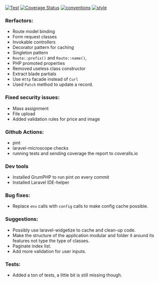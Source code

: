 [![Test](https://github.com/imanghafoori1/front-app/actions/workflows/tests.yml/badge.svg?branch=main)](https://github.com/imanghafoori1/front-app/actions/workflows/tests.yml)
[![Coverage Status](https://coveralls.io/repos/github/imanghafoori1/front-app/badge.svg?branch=main)](https://coveralls.io/github/imanghafoori1/front-app?branch=main)
[![conventions](https://github.com/imanghafoori1/front-app/actions/workflows/conventions.yml/badge.svg?branch=main)](https://github.com/imanghafoori1/front-app/actions/workflows/conventions.yml)
[![style](https://github.com/imanghafoori1/front-app/actions/workflows/pint.yml/badge.svg?branch=main)](https://github.com/imanghafoori1/front-app/actions/workflows/pint.yml)

### Rerfactors:
- Route model binding
- Form request classes
- Invokable controllers
- Decorator pattern for caching
- Singleton pattern
- `Route::prefix()` and `Route::name()`, 
- PHP promoted properties
- Removed useless class constructor
- Extract blade partials
- Use `Http` facade instead of `Curl`
- Used `Patch` method to update a record.

### Fixed security issues:
- Mass assignment
- File upload
- Added validation rules for price and image

### Github Actions:
- pint
- laravel-microscope checks
- running tests and sending coverage the report to coveralls.io

### Dev tools
- Installed GrumPHP to run pint on every commit
- Installed Laravel IDE-helper

### Bug fixes:
- Replace `env` calls with `config` calls to make config cache possible.

### Suggestions:
- Possibly use laravel-widgetize to cache and clean-up code.
- Make the structure of the application modular and folder it around its features not type the type of classes.
- Paginate index list.
- Add more validation for user inputs.

### Tests:
- Added a ton of tests, a little bit is still missing though.

